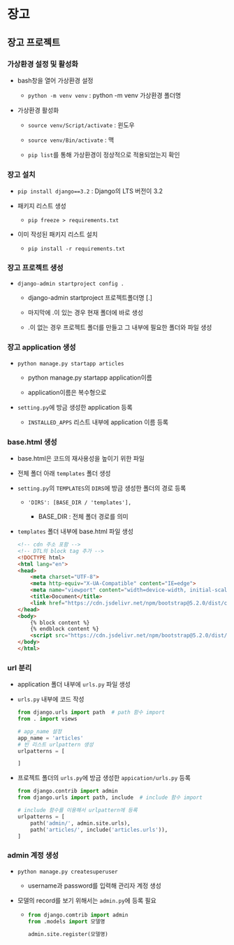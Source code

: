 # 장고

## 장고 프로젝트

### 가상환경 설정 및 활성화

- bash창을 열어 가상환경 설정
  
  - `python -m venv venv` : python -m venv 가상환경 폴더명

- 가상환경 활성화
  
  - `source venv/Script/activate` : 윈도우
  
  - `source venv/Bin/activate` : 맥
  
  - `pip list`를 통해 가상환경이 정상적으로 적용되었는지 확인

### 장고 설치

- `pip install django==3.2` : Django의 LTS 버전이 3.2

- 패키지 리스트 생성
  
  - `pip freeze > requirements.txt`

- 이미 작성된 패키지 리스트 설치
  
  - `pip install -r requirements.txt`

### 장고 프로젝트 생성

- `django-admin startproject config .`
  
  - django-admin startproject 프로젝트폴더명 [.]
  
  - 마지막에 .이 있는 경우 현재 폴더에 바로 생성
  
  - .이 없는 경우 프로젝트 폴더를 만들고 그 내부에 필요한 폴더와 파일 생성

### 장고 application 생성

- `python manage.py startapp articles`
  
  - python manage.py startapp application이름
  
  - application이름은 복수형으로

- `setting.py`에 방금 생성한 application 등록
  
  - `INSTALLED_APPS` 리스트 내부에 application 이름 등록

### base.html 생성

- base.html은 코드의 재사용성을 높이기 위한 파일

- 전체 폴더 아래 `templates` 폴더 생성

- `setting.py`의 `TEMPLATES`의 `DIRS`에 방금 생성한 폴더의 경로 등록
  
  - `'DIRS': [BASE_DIR / 'templates'],`
    
    - BASE_DIR : 전체 폴더 경로를 의미

- `templates` 폴더 내부에 base.html 파일 생성
  
  ```html
  <!-- cdn 주소 포함 -->
  <!-- DTL의 block tag 추가 -->
  <!DOCTYPE html>
  <html lang="en">
  <head>
      <meta charset="UTF-8">
      <meta http-equiv="X-UA-Compatible" content="IE=edge">
      <meta name="viewport" content="width=device-width, initial-scale=1.0">
      <title>Document</title>
      <link href="https://cdn.jsdelivr.net/npm/bootstrap@5.2.0/dist/css/bootstrap.min.css" rel="stylesheet" integrity="sha384-gH2yIJqKdNHPEq0n4Mqa/HGKIhSkIHeL5AyhkYV8i59U5AR6csBvApHHNl/vI1Bx" crossorigin="anonymous">
  </head>
  <body>
      {% block content %}
      {% endblock content %}
      <script src="https://cdn.jsdelivr.net/npm/bootstrap@5.2.0/dist/js/bootstrap.bundle.min.js" integrity="sha384-A3rJD856KowSb7dwlZdYEkO39Gagi7vIsF0jrRAoQmDKKtQBHUuLZ9AsSv4jD4Xa" crossorigin="anonymous"></script>
  </body>
  </html>
  ```

### url 분리

- application 폴더 내부에 `urls.py` 파일 생성

- `urls.py` 내부에 코드 작성
  
  ```python
  from django.urls import path  # path 함수 import
  from . import views
  
  # app_name 설정
  app_name = 'articles'
  # 빈 리스트 urlpattern 생성
  urlpatterns = [
  
  ]
  ```

- 프로젝트 폴더의 `urls.py`에 방금 생성한 `appication/urls.py` 등록
  
  ```python
  from django.contrib import admin
  from django.urls import path, include  # include 함수 import
  
  # include 함수를 이용해서 urlpattern에 등록
  urlpatterns = [
      path('admin/', admin.site.urls),
      path('articles/', include('articles.urls')),
  ]
  ```

### admin 계정 생성

- `python manage.py createsuperuser`
  
  - username과 password를 입력해 관리자 계정 생성

- 모델의 record를 보기 위해서는 `admin.py`에 등록 필요
  
  - ```python
    from django.comtrib import admin
    from .models import 모델명
    
    admin.site.register(모델명)
    ```
